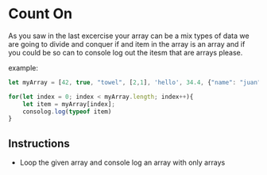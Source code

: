 # Count On

As you saw in the last excercise your array can be a mix types of data we are going to divide and conquer if and item in the array is an array and if you could be so can to console log out the itesm that are arrays please.

example:
```javascript
let myArray = [42, true, "towel", [2,1], 'hello', 34.4, {"name": "juan"}];

for(let index = 0; index < myArray.length; index++){
    let item = myArray[index];
    consolog.log(typeof item)
}
```

## Instructions

- Loop the given array and console log an array with only arrays